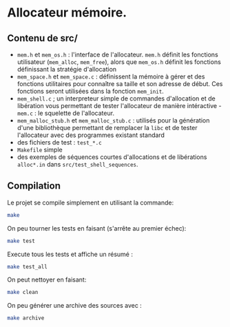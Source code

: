 Allocateur mémoire.
===================================================

Contenu de src/
---------------

- `mem.h` et `mem_os.h` : l'interface de l'allocateur. 
  `mem.h` définit les fonctions utilisateur (`mem_alloc`, `mem_free`), 
   alors que `mem_os.h` définit les fonctions définissant la stratégie d'allocation
- `mem_space.h` et `mem_space.c` : définissent la mémoire à gérer et des fonctions utilitaires pour connaître sa taille et son adresse de début.
  Ces fonctions seront utilisées dans la fonction `mem_init`.
- `mem_shell.c` ; un interpreteur simple de commandes d'allocation et de libération 
   vous permettant de tester l'allocateur de manière intéractive
-`mem.c` : le squelette de l'allocateur.
- `mem_malloc_stub.h` et `mem_malloc_stub.c` : utilisés pour la génération d'une bibliothèque permettant
  de remplacer la `libc` et de tester l'allocateur avec des programmes existant standard
- des fichiers de test : `test_*.c`
- `Makefile` simple
- des exemples de séquences courtes d'allocations et de libérations `alloc*.in` dans `src/test_shell_sequences`.

Compilation
-----------

Le projet se compile simplement en utilisant la commande:

```sh
make
```

On peu tourner les tests en faisant (s'arrête au premier échec):

```sh
make test
```

Execute tous les tests et affiche un résumé :

```sh
make test_all
```

On peut nettoyer en faisant:

```sh
make clean
```

On peu générer une archive des sources avec :

```sh
make archive
```

